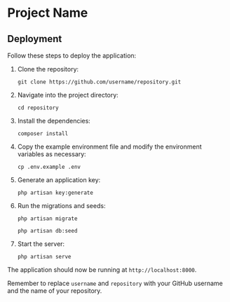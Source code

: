# Project Name

## Deployment

Follow these steps to deploy the application:

1. Clone the repository:
    ```
    git clone https://github.com/username/repository.git
    ```

2. Navigate into the project directory:
    ```
    cd repository
    ```

3. Install the dependencies:
    ```
    composer install
    ```

4. Copy the example environment file and modify the environment variables as necessary:
    ```
    cp .env.example .env
    ```

5. Generate an application key:
    ```
    php artisan key:generate
    ```

6. Run the migrations and seeds:
    ```
    php artisan migrate
    ```

    ```
    php artisan db:seed
    ```

7. Start the server:
    ```
    php artisan serve
    ```

The application should now be running at `http://localhost:8000`.

Remember to replace `username` and `repository` with your GitHub username and the name of your repository.
